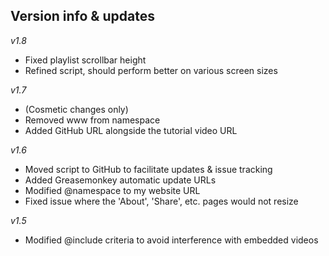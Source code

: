 Version info & updates
----------------------

_v1.8_

* Fixed playlist scrollbar height
* Refined script, should perform better on various screen sizes

_v1.7_

* (Cosmetic changes only)
* Removed www from namespace
* Added GitHub URL alongside the tutorial video URL

_v1.6_

* Moved script to GitHub to facilitate updates & issue tracking
* Added Greasemonkey automatic update URLs
* Modified @namespace to my website URL
* Fixed issue where the 'About', 'Share', etc. pages would not resize

_v1.5_

* Modified @include criteria to avoid interference with embedded videos

